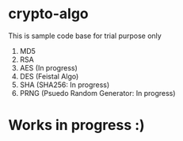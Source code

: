 # crypto-algo

This is sample code base for trial purpose only
1. MD5
2. RSA
3. AES (In progress)
4. DES (Feistal Algo)
5. SHA (SHA256: In progress)
6. PRNG (Psuedo Random Generator: In progress)
# Works in progress :)
